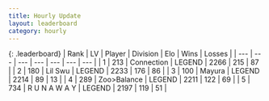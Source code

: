 ```yaml
---
title: Hourly Update
layout: leaderboard
category: hourly
---
```


{: .leaderboard}
| Rank | LV | Player | Division | Elo | Wins | Losses |
| --- | --- | --- | --- | --- | --- | --- |
| <span data-change="0">1</span> | 213 | <span title="ID: 539711">Connection</span> | LEGEND | <span data-change="0">2266</span> | <span data-change="0">215</span> | <span data-change="0">87</span> |
| <span data-change="0">2</span> | 180 | <span title="ID: 468342">Lil Swu</span> | LEGEND | <span data-change="0">2233</span> | <span data-change="0">176</span> | <span data-change="0">86</span> |
| <span data-change="0">3</span> | 100 | <span title="ID: 381526">Mayura</span> | LEGEND | <span data-change="0">2214</span> | <span data-change="0">89</span> | <span data-change="0">13</span> |
| <span data-change="0">4</span> | 289 | <span title="ID: 382502">Zoo&gt;Balance</span> | LEGEND | <span data-change="0">2211</span> | <span data-change="0">122</span> | <span data-change="0">69</span> |
| <span data-change="0">5</span> | 734 | <span title="ID: 66144">R U N A W A Y</span> | LEGEND | <span data-change="0">2197</span> | <span data-change="0">119</span> | <span data-change="0">51</span> |